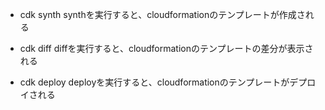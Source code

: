 - cdk synth
synthを実行すると、cloudformationのテンプレートが作成される

- cdk diff
diffを実行すると、cloudformationのテンプレートの差分が表示される

- cdk deploy
deployを実行すると、cloudformationのテンプレートがデプロイされる
